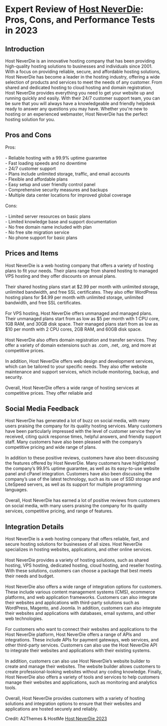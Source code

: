 <h1>Expert Review of <a href="https://a2themes.com/host-neverdie-reviews">Host NeverDie</a>: Pros, Cons, and Performance Tests in 2023</h1>
<h2>Introduction</h2>
Host NeverDie is an innovative hosting company that has been providing high-quality hosting solutions to businesses and individuals since 2001. With a focus on providing reliable, secure, and affordable hosting solutions, Host NeverDie has become a leader in the hosting industry, offering a wide selection of products and services to meet the needs of any customer. From shared and dedicated hosting to cloud hosting and domain registration, Host NeverDie provides everything you need to get your website up and running quickly and easily. With their 24/7 customer support team, you can be sure that you will always have a knowledgeable and friendly helpdesk ready to answer any questions you may have. Whether you're new to hosting or an experienced webmaster, Host NeverDie has the perfect hosting solution for you.
<h2>Pros and Cons</h2>
Pros:<br><br>- Reliable hosting with a 99.9% uptime guarantee<br>- Fast loading speeds and no downtime<br>- 24/7 customer support<br>- Plans include unlimited storage, traffic, and email accounts<br>- Flexible and affordable plans<br>- Easy setup and user friendly control panel<br>- Comprehensive security measures and backups<br>- Multiple data center locations for improved global coverage<br><br>Cons:<br><br>- Limited server resources on basic plans<br>- Limited knowledge base and support documentation<br>- No free domain name included with plan<br>- No free site migration service<br>- No phone support for basic plans
<h2>Prices and Items</h2>
Host NeverDie is a web hosting company that offers a variety of hosting plans to fit your needs. Their plans range from shared hosting to managed VPS hosting and they offer discounts on annual plans. <br><br>Their shared hosting plans start at $2.99 per month with unlimited storage, unlimited bandwidth, and free SSL certificates. They also offer WordPress hosting plans for $4.99 per month with unlimited storage, unlimited bandwidth, and free SSL certificates. <br><br>For VPS hosting, Host NeverDie offers unmanaged and managed plans. Their unmanaged plans start from as low as $5 per month with 1 CPU core, 1GB RAM, and 30GB disk space. Their managed plans start from as low as $10 per month with 2 CPU cores, 2GB RAM, and 60GB disk space.<br><br>Host NeverDie also offers domain registration and transfer services. They offer a variety of domain extensions such as .com, .net, .org, and more at competitive prices.<br><br>In addition, Host NeverDie offers web design and development services, which can be tailored to your specific needs. They also offer website maintenance and support services, which include monitoring, backup, and security. <br><br>Overall, Host NeverDie offers a wide range of hosting services at competitive prices. They offer reliable and
<h2>Social Media Feedback</h2>
Host NeverDie has generated a lot of buzz on social media, with many users praising the company for its quality hosting services. Many customers have been particularly impressed with the level of customer service they’ve received, citing quick response times, helpful answers, and friendly support staff. Many customers have also been pleased with the company’s competitive pricing and wide range of plans.<br><br>In addition to these positive reviews, customers have also been discussing the features offered by Host NeverDie. Many customers have highlighted the company’s 99.9% uptime guarantee, as well as its easy-to-use website panel and cPanel integration. Customers have also been discussing the company’s use of the latest technology, such as its use of SSD storage and LiteSpeed servers, as well as its support for multiple programming languages.<br><br>Overall, Host NeverDie has earned a lot of positive reviews from customers on social media, with many users praising the company for its quality services, competitive pricing, and range of features.
<h2>Integration Details</h2>
Host NeverDie is a web hosting company that offers reliable, fast, and secure hosting solutions for businesses of all sizes. Host NeverDie specializes in hosting websites, applications, and other online services.<br><br>Host NeverDie provides a variety of hosting solutions, such as shared hosting, VPS hosting, dedicated hosting, cloud hosting, and reseller hosting. With these solutions, customers can choose a package that best meets their needs and budget.<br><br>Host NeverDie also offers a wide range of integration options for customers. These include various content management systems (CMS), ecommerce platforms, and web application frameworks. Customers can also integrate their websites and applications with third-party solutions such as WordPress, Magento, and Joomla. In addition, customers can also integrate their websites and applications with databases, email systems, and other web technologies.<br><br>For customers who want to connect their websites and applications to the Host NeverDie platform, Host NeverDie offers a range of APIs and integrations. These include APIs for payment gateways, web services, and other third-party services. Customers can also use the Host NeverDie API to integrate their websites and applications with their existing systems.<br><br>In addition, customers can also use Host NeverDie’s website builder to create and manage their websites. The website builder allows customers to create professional-looking websites without any coding knowledge. Finally, Host NeverDie also offers a variety of tools and services to help customers manage their websites and applications, such as monitoring and analytics tools.<br><br>Overall, Host NeverDie provides customers with a variety of hosting solutions and integration options to ensure that their websites and applications are hosted securely and reliably.
<p>Credit: A2Themes & HostMe <a href="https://a2themes.com/host-neverdie-reviews">Host NeverDie 2023</a></p>